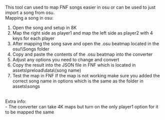This tool can used to map FNF songs easier in osu or can be used to just import a song from osu.<br/>
Mapping a song in osu:
1. Open the song and setup in 8K
2. Map the right side as player1 and map the left side as player2 with 4 keys for each player
3. After mapping the song save and open the .osu beatmap located in the osu!\Songs folder
4. Copy and paste the contents of the .osu beatmap into the converter
5. Adjust any options you need to change and convert
6. Copy the result into the JSON file in FNF which is located in assets\preload\data\\(song name)
7. Test the map in FNF
If the map is not working make sure you added the correct song name in options which is the same as the folder in assets\songs
<br/>
Extra info:<br/>
- The converter can take 4K maps but turn on the only player1 option for it to be mapped the same
